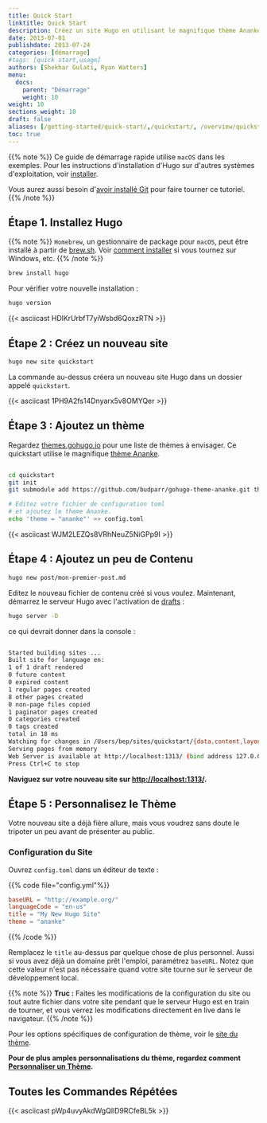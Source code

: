 ```yaml
---
title: Quick Start
linktitle: Quick Start
description: Créez un site Hugo en utilisant le magnifique thème Ananke.
date: 2013-07-01
publishdate: 2013-07-24
categories: [démarrage]
#tags: [quick start,usage]
authors: [Shekhar Gulati, Ryan Watters]
menu:
  docs:
    parent: "Démarrage"
    weight: 10
weight: 10
sections_weight: 10
draft: false
aliases: [/getting-started/quick-start/,/quickstart/, /overview/quickstart/]
toc: true
---
```


{{% note %}}
Ce guide de démarrage rapide utilise `macOS` dans les exemples. Pour les instructions d'installation d'Hugo sur d'autres systèmes d'exploitation, voir [installer](/demarrage/installer/).

Vous aurez aussi besoin d'[avoir installé Git](https://git-scm.com/downloads) pour faire tourner ce tutoriel.
{{% /note %}}


## Étape 1. Installez Hugo

{{% note %}}
`Homebrew`, un gestionnaire de package pour `macOS`, peut être installé à partir de [brew.sh](https://brew.sh/). Voir [comment installer](/démarrage/installer) si vous tournez sur Windows, etc.
{{% /note %}}

```bash
brew install hugo
```

Pour vérifier votre nouvelle installation :

```bash
hugo version
```


{{< asciicast HDlKrUrbfT7yiWsbd6QoxzRTN >}}


## Étape 2 : Créez un nouveau site 

```bash
hugo new site quickstart
```

La commande au-dessus créera un nouveau site Hugo dans un dossier appelé `quickstart`.

{{< asciicast 1PH9A2fs14Dnyarx5v8OMYQer >}}


## Étape 3 : Ajoutez un thème

Regardez [themes.gohugo.io](https://themes.gohugo.io/) pour une liste de thèmes à envisager. Ce quickstart utilise le magnifique  [thème Ananke](https://themes.gohugo.io/gohugo-theme-ananke/).

```bash

cd quickstart
git init
git submodule add https://github.com/budparr/gohugo-theme-ananke.git themes/ananke

# Editez votre fichier de configuration toml
# et ajoutez le theme Ananke.
echo 'theme = "ananke"' >> config.toml
```


{{< asciicast WJM2LEZQs8VRhNeuZ5NiGPp9I >}}

## Étape 4 : Ajoutez un peu de Contenu

```bash
hugo new post/mon-premier-post.md
```


Editez le nouveau fichier de contenu créé si vous voulez. Maintenant, démarrez le serveur Hugo avec l'activation de  [drafts](/demarrage/usage/#contenus-draft-futurs-et-expire) :

```bash
hugo server -D
```

ce qui devrait donner dans la console : 
```bash

Started building sites ...
Built site for language en:
1 of 1 draft rendered
0 future content
0 expired content
1 regular pages created
8 other pages created
0 non-page files copied
1 paginator pages created
0 categories created
0 tags created
total in 18 ms
Watching for changes in /Users/bep/sites/quickstart/{data,content,layouts,static,themes}
Serving pages from memory
Web Server is available at http://localhost:1313/ (bind address 127.0.0.1)
Press Ctrl+C to stop
```


**Naviguez sur votre nouveau site sur [http://localhost:1313/](http://localhost:1313/).**



## Étape 5 : Personnalisez le Thème

Votre nouveau site a déjà fière allure, mais vous voudrez sans doute le tripoter un peu avant de présenter au public.

### Configuration du Site

Ouvrez `config.toml` dans un éditeur de texte :

{{% code file="config.yml"%}}
```toml
baseURL = "http://example.org/"
languageCode = "en-us"
title = "My New Hugo Site"
theme = "ananke"
```
{{% /code %}}

Remplacez le `title` au-dessus par quelque chose de plus personnel. Aussi si vous avez déjà un domaine prêt l'emploi, paramétrez `baseURL`. Notez que cette valeur n'est pas nécessaire quand votre site tourne sur le serveur de développement local.

{{% note %}}
**Truc :** Faites les modifications de la configuration du site ou tout autre fichier dans votre site pendant que le serveur Hugo est en train de tourner, et vous verrez les modifications directement en live dans le navigateur.
{{% /note %}}


Pour les options spécifiques de configuration de thème, voir le  [site du thème](https://github.com/budparr/gohugo-theme-ananke).

**Pour de plus amples personnalisations du thème, regardez comment [Personnaliser un Thème](/themes/personnaliser/).**

## Toutes les Commandes Répétées 

{{< asciicast pWp4uvyAkdWgQllD9RCfeBL5k >}}







